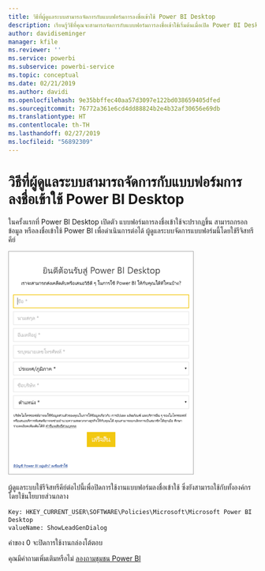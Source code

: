 ```yaml
---
title: วิธีที่ผู้ดูแลระบบสามารถจัดการกับแบบฟอร์มการลงชื่อเข้าใช้ Power BI Desktop
description: เรียนรู้วิธีที่คุณจะสามารถจัดการกับแบบฟอร์มการลงชื่อเข้าใช้เริ่มต้นเมื่อเปิด Power BI Desktop
author: davidiseminger
manager: kfile
ms.reviewer: ''
ms.service: powerbi
ms.subservice: powerbi-service
ms.topic: conceptual
ms.date: 02/21/2019
ms.author: davidi
ms.openlocfilehash: 9e35bbffec40aa57d3097e122bd038659405dfed
ms.sourcegitcommit: 76772a361e6cd4dd88824b2e4b32af30656e69db
ms.translationtype: HT
ms.contentlocale: th-TH
ms.lasthandoff: 02/27/2019
ms.locfileid: "56892309"
---
```

# <a name="how-administrators-can-manage-the-power-bi-desktop-sign-in-form"></a>วิธีที่ผู้ดูแลระบบสามารถจัดการกับแบบฟอร์มการลงชื่อเข้าใช้ Power BI Desktop
ในครั้งแรกที่ Power BI Desktop เปิดตัว แบบฟอร์มการลงชื่อเข้าใช้จะปรากฏขึ้น สามารถกรอกข้อมูล หรือลงชื่อเข้าใช้ Power BI เพื่อดำเนินการต่อได้ ผู้ดูแลระบบจัดการแบบฟอร์มนี้โดยใช้รีจิสทรีคีย์ 

![แบบฟอร์มการลงชื่อเข้าใช้เริ่มต้นสำหรับ Power BI Desktop](media/desktop-admin-sign-in-form/sign-in-form.png)

ผู้ดูแลระบบใช้รีจิสทรีคีย์ต่อไปนี้เพื่อปิดการใช้งานแบบฟอร์มลงชื่อเข้าใช้ ซึ่งยังสามารถใช้กับทั้งองค์กรโดยใช้นโยบายส่วนกลาง

```
Key: HKEY_CURRENT_USER\SOFTWARE\Policies\Microsoft\Microsoft Power BI Desktop
valueName: ShowLeadGenDialog
```

ค่าของ 0 จะปิดการใช้งานกล่องโต้ตอบ

คุณมีคำถามเพิ่มเติมหรือไม่ [ลองถามชุมชน Power BI](http://community.powerbi.com/)

